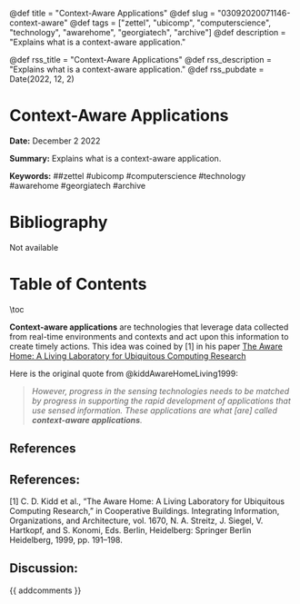 @def title = "Context-Aware Applications"
@def slug = "03092020071146-context-aware"
@def tags = ["zettel", "ubicomp", "computerscience", "technology", "awarehome", "georgiatech", "archive"]
@def description = "Explains what is a context-aware application."

@def rss_title = "Context-Aware Applications"
@def rss_description = "Explains what is a context-aware application."
@def rss_pubdate = Date(2022, 12, 2)


Context-Aware Applications
=========

**Date:** December 2 2022

**Summary:** Explains what is a context-aware application.

**Keywords:** ##zettel #ubicomp #computerscience #technology #awarehome #georgiatech #archive

Bibliography
==========

Not available

Table of Contents
=========

\toc

**Context-aware applications** are technologies that leverage data collected from real-time environments and contexts and act upon this information to create timely actions. This idea was coined by [1] in his paper [The Aware Home: A Living Laboratory for Ubiquitous Computing Research](/03092020035135-kidd-aware-home)

Here is the original quote from @kiddAwareHomeLiving1999:

> *However, progress in the sensing technologies needs to be matched by progress in supporting the rapid development of applications that use sensed information. These applications are what [are] called **context-aware applications**.*


## References

## References:

[1] C. D. Kidd et al., “The Aware Home: A Living Laboratory for Ubiquitous Computing Research,” in Cooperative Buildings. Integrating Information, Organizations, and Architecture, vol. 1670, N. A. Streitz, J. Siegel, V. Hartkopf, and S. Konomi, Eds. Berlin, Heidelberg: Springer Berlin Heidelberg, 1999, pp. 191–198.
## Discussion: 

{{ addcomments }}
